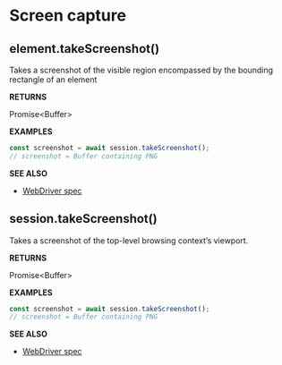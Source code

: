 # Screen capture

## element.takeScreenshot()

Takes a screenshot of the visible region encompassed by the bounding rectangle of an element

**RETURNS**

Promise&lt;Buffer&gt;

**EXAMPLES**

```typescript
const screenshot = await session.takeScreenshot();
// screenshot = Buffer containing PNG
```

**SEE ALSO**

- [WebDriver spec](https://www.w3.org/TR/webdriver/#take-screenshot)

## session.takeScreenshot()

Takes a screenshot of the top-level browsing context’s viewport.

**RETURNS**

Promise&lt;Buffer&gt;

**EXAMPLES**

```typescript
const screenshot = await session.takeScreenshot();
// screenshot = Buffer containing PNG
```

**SEE ALSO**

- [WebDriver spec](https://www.w3.org/TR/webdriver/#take-screenshot)
